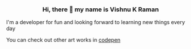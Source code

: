 ### **<p align="center">Hi, there 👋 my name is Vishnu K Raman</p>**
I'm a developer for fun and looking forward to learning new things every day

You can check out other art works in <a href="https://codepen.io/viuk/pens/popular">codepen</a>

<!--
**vishnuk7/vishnuk7** is a ✨ _special_ ✨ repository because its `README.md` (this file) appears on your GitHub profile.

Here are some ideas to get you started:

- 🔭 I’m currently working on ...
- 🌱 I’m currently learning ...
- 👯 I’m looking to collaborate on ...
- 🤔 I’m looking for help with ...
- 💬 Ask me about ...
- 📫 How to reach me: ...
- 😄 Pronouns: ...
- ⚡ Fun fact: ...
-->
